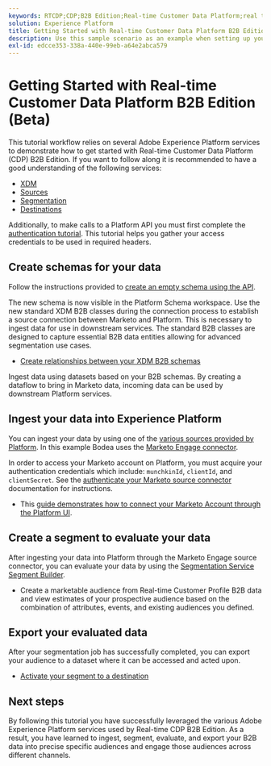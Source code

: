 ```yaml
---
keywords: RTCDP;CDP;B2B Edition;Real-time Customer Data Platform;real time customer data platform;real time cdp;b2b;cdp
solution: Experience Platform
title: Getting Started with Real-time Customer Data Platform B2B Edition (Beta)
description: Use this sample scenario as an example when setting up your implementation of Real-time Customer Data Platform B2B Edition.
exl-id: edcce353-338a-440e-99eb-a64e2abca579
---
```

# Getting Started with Real-time Customer Data Platform B2B Edition (Beta)

This tutorial workflow relies on several Adobe Experience Platform services to demonstrate how to get started with Real-time Customer Data Platform (CDP) B2B Edition. If you want to follow along it is recommended to have a good understanding of the following services:

- [XDM](../xdm/home.md)
- [Sources](../sources/home.md)
- [Segmentation](../segmentation/home.md)
- [Destinations](../destinations/home.md)

Additionally, to make calls to a Platform API you must first complete the [authentication tutorial](https://www.adobe.com/go/platform-api-authentication-en). This tutorial helps you gather your access credentials to be used in required headers.

## Create schemas for your data

Follow the instructions provided to [create an empty schema using the API](https://experienceleague.adobe.com/docs/platform-learn/getting-started-for-data-architects-and-data-engineers/model-data-in-schemas.html%3Flang%3Dko#create-crm-schema-via-api).

The new schema is now visible in the Platform Schema workspace. Use the new standard XDM B2B classes during the connection process to establish a source connection between Marketo and Platform. This is necessary to ingest data for use in downstream services. The standard B2B classes are designed to capture essential B2B data entities allowing for advanced segmentation use cases.

- [Create relationships between your XDM B2B schemas](../xdm/tutorials/relationship-b2b.md)

Ingest data using datasets based on your B2B schemas. By creating a dataflow to bring in Marketo data, incoming data can be used by downstream Platform services.

## Ingest your data into Experience Platform

You can ingest your data by using one of the [various sources provided by Platform](../sources/home.md). In this example Bodea uses the [Marketo Engage connector](../sources/connectors/adobe-applications/marketo/marketo.md).

In order to access your Marketo account on Platform, you must acquire your authentication credentials which include: `munchkinId`, `clientId`, and  `clientSecret`. See the [authenticate your Marketo source connector](../sources/connectors/adobe-applications/marketo/marketo-auth.md) documentation for instructions. 

- This [guide demonstrates how to connect your Marketo Account through the Platform UI](../sources/tutorials/ui/create/adobe-applications/marketo.md).

<!-- >[!NOTE]
>
>B2B classes and their attributes are appended with a `B2B` label within the Segmentation workspace to differentiate them from those available as standard within Real-time Customer Data Platform. -->

## Create a segment to evaluate your data

After ingesting your data into Platform through the Marketo Engage source connector, you can evaluate your data by using the [Segmentation Service Segment Builder](../segmentation/ui/segment-builder.md).

- Create a marketable audience from Real-time Customer Profile B2B data and view estimates of your prospective audience based on the combination of attributes, events, and existing audiences you defined. 

## Export your evaluated data

After your segmentation job has successfully completed, you can export your audience to a dataset where it can be accessed and acted upon.

- [Activate your segment to a destination](https://experienceleague.adobe.com/docs/marketo/using/product-docs/core-marketo-concepts/smart-lists-and-static-lists/static-lists/push-an-adobe-experience-cloud-segment-to-a-marketo-static-list.html?lang=en)

## Next steps

By following this tutorial you have successfully leveraged the various Adobe Experience Platform services used by Real-time CDP B2B Edition. As a result, you have learned to ingest, segment, evaluate, and export your B2B data into precise specific audiences and engage those audiences across different channels. 
